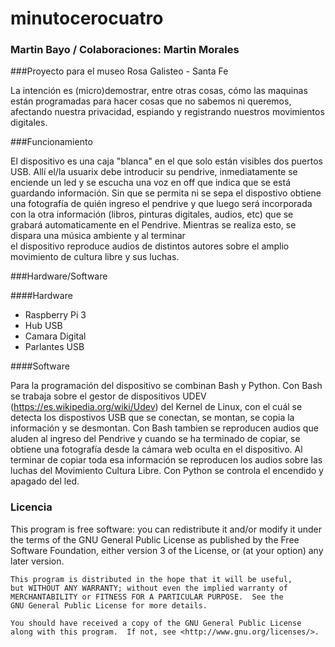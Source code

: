 # minutocerocuatro
### Martin Bayo / Colaboraciones: Martin Morales 
###Proyecto para el museo Rosa Galisteo - Santa Fe

La intención es (micro)demostrar, entre otras cosas, cómo las maquinas están programadas para hacer cosas que no sabemos ni queremos, afectando nuestra privacidad, espiando y registrando nuestros movimientos digitales. 

###Funcionamiento

El dispositivo es una caja "blanca" en el que solo están visibles dos puertos USB. Allí el/la usuarix debe introducir su pendrive, inmediatamente se enciende un led y se escucha una voz en off que indica que se está guardando información. Sin que se permita ni se sepa el dispostivo obtiene una fotografía de quién ingreso el pendrive y que luego será incorporada con la otra información (libros, pinturas digitales, audios, etc) que se grabará automaticamente en el Pendrive. Mientras se realiza esto, se dispara una música ambiente y al terminar    
el dispositivo reproduce audios de distintos autores sobre el amplio movimiento de cultura libre y sus luchas.

 
###Hardware/Software

####Hardware
- Raspberry Pi 3
- Hub USB
- Camara Digital
- Parlantes USB

####Software

Para la programación del dispositivo se combinan Bash y Python.
Con Bash se trabaja sobre el gestor de dispositivos UDEV (https://es.wikipedia.org/wiki/Udev) del Kernel de Linux, con el cuál se detecta los dispostivos USB que se conectan, se montan, se copia la información y se desmontan. Con Bash tambien se reproducen audios que aluden al ingreso del Pendrive y cuando se ha terminado de copiar, se obtiene una fotografía desde la cámara web oculta en el dispositivo. Al terminar de copiar toda esa información se reproducen los audios sobre las luchas del Movimiento Cultura Libre.
Con Python se controla el encendido y apagado del led.

### Licencia
 This program is free software: you can redistribute it and/or modify
    it under the terms of the GNU General Public License as published by
    the Free Software Foundation, either version 3 of the License, or
    (at your option) any later version.

    This program is distributed in the hope that it will be useful,
    but WITHOUT ANY WARRANTY; without even the implied warranty of
    MERCHANTABILITY or FITNESS FOR A PARTICULAR PURPOSE.  See the
    GNU General Public License for more details.

    You should have received a copy of the GNU General Public License
    along with this program.  If not, see <http://www.gnu.org/licenses/>.
